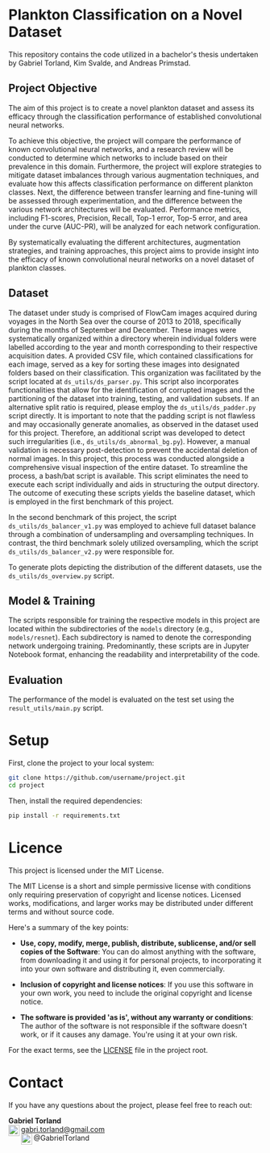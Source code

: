 # Plankton Classification on a Novel Dataset

This repository contains the code utilized in a bachelor's thesis undertaken by Gabriel Torland, Kim Svalde, and Andreas Primstad. 

## Project Objective

The aim of this project is to create a novel plankton dataset and assess its efficacy through the classification performance of established convolutional neural networks. 

To achieve this objective, the project will compare the performance of known convolutional neural networks, and a research review will be conducted to determine which networks to include based on their prevalence in this domain. Furthermore, the project will explore strategies to mitigate dataset imbalances through various augmentation techniques, and evaluate how this affects classification performance on different plankton classes. Next, the difference between transfer learning and fine-tuning will be assessed through experimentation, and the difference between the various network architectures will be evaluated. Performance metrics, including F1-scores, Precision, Recall, Top-1 error, Top-5 error, and area under the curve (AUC-PR), will be analyzed for each network configuration.  

By systematically evaluating the different architectures, augmentation strategies, and training approaches, this project aims to provide insight into the efficacy of known convolutional neural networks on a novel dataset of plankton classes.

## Dataset

The dataset under study is comprised of FlowCam images acquired during voyages in the North Sea over the course of 2013 to 2018, specifically during the months of September and December. These images were systematically organized within a directory wherein individual folders were labelled according to the year and month corresponding to their respective acquisition dates. A provided CSV file, which contained classifications for each image, served as a key for sorting these images into designated folders based on their classification. This organization was facilitated by the script located at `ds_utils/ds_parser.py`. This script also incorporates functionalities that allow for the identification of corrupted images and the partitioning of the dataset into training, testing, and validation subsets. If an alternative split ratio is required, please employ the `ds_utils/ds_padder.py` script directly. It is important to note that the padding script is not flawless and may occasionally generate anomalies, as observed in the dataset used for this project. Therefore, an additional script was developed to detect such irregularities (i.e., `ds_utils/ds_abnormal_bg.py`). However, a manual validation is necessary post-detection to prevent the accidental deletion of normal images. In this project, this process was conducted alongside a comprehensive visual inspection of the entire dataset. To streamline the process, a bash/bat script is available. This script eliminates the need to execute each script individually and aids in structuring the output directory. The outcome of executing these scripts yields the baseline dataset, which is employed in the first benchmark of this project.

In the second benchmark of this project, the script `ds_utils/ds_balancer_v1.py` was employed to achieve full dataset balance through a combination of undersampling and oversampling techniques. In contrast, the third benchmark solely utilized oversampling, which the script `ds_utils/ds_balancer_v2.py` were responsible for.

To generate plots depicting the distribution of the different datasets, use the `ds_utils/ds_overview.py` script.

## Model & Training

The scripts responsible for training the respective models in this project are located within the subdirectories of the `models` directory (e.g., `models/resnet`). Each subdirectory is named to denote the corresponding network undergoing training. Predominantly, these scripts are in Jupyter Notebook format, enhancing the readability and interpretability of the code.

## Evaluation

The performance of the model is evaluated on the test set using the `result_utils/main.py` script.

# Setup
First, clone the project to your local system:

```bash
git clone https://github.com/username/project.git
cd project
```
Then, install the required dependencies:

```bash
pip install -r requirements.txt
```

# Licence

This project is licensed under the MIT License.

The MIT License is a short and simple permissive license with conditions only requiring preservation of copyright and license notices. Licensed works, modifications, and larger works may be distributed under different terms and without source code.

Here's a summary of the key points:

- **Use, copy, modify, merge, publish, distribute, sublicense, and/or sell copies of the Software**: You can do almost anything with the software, from downloading it and using it for personal projects, to incorporating it into your own software and distributing it, even commercially.

- **Inclusion of copyright and license notices**: If you use this software in your own work, you need to include the original copyright and license notice.

- **The software is provided 'as is', without any warranty or conditions**: The author of the software is not responsible if the software doesn't work, or if it causes any damage. You're using it at your own risk.

For the exact terms, see the [LICENSE](LICENSE) file in the project root.

# Contact
If you have any questions about the project, please feel free to reach out:

**Gabriel Torland**  
[<img align="left" alt="gmail" width="22px" src="https://cdn-icons-png.flaticon.com/512/281/281769.png" />](mailto:your-email@example.com) gabri.torland@gmail.com  
[<img align="left" alt="github" width="22px" src="https://cdn-icons-png.flaticon.com/512/25/25231.png" />](https://github.com/GabrielTorland) @GabrielTorland


